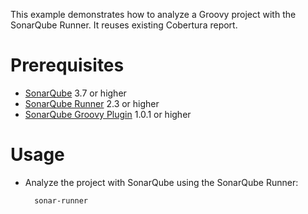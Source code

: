 This example demonstrates how to analyze a Groovy project with the SonarQube Runner.
It reuses existing Cobertura report.

Prerequisites
=============
* [SonarQube](http://www.sonarsource.org/downloads/) 3.7 or higher
* [SonarQube Runner](http://docs.codehaus.org/x/N4KxDQ) 2.3 or higher
* [SonarQube Groovy Plugin](http://docs.codehaus.org/x/qQBhC) 1.0.1	 or higher

Usage
=====
* Analyze the project with SonarQube using the SonarQube Runner:

        sonar-runner
